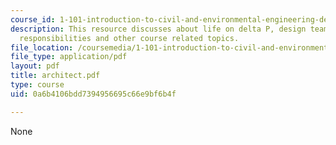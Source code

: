 ```yaml
---
course_id: 1-101-introduction-to-civil-and-environmental-engineering-design-i-fall-2006
description: This resource discusses about life on delta P, design team roles and
  responsibilities and other course related topics.
file_location: /coursemedia/1-101-introduction-to-civil-and-environmental-engineering-design-i-fall-2006/0a6b4106bdd7394956695c66e9bf6b4f_architect.pdf
file_type: application/pdf
layout: pdf
title: architect.pdf
type: course
uid: 0a6b4106bdd7394956695c66e9bf6b4f

---
```

None